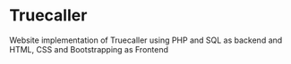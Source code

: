 # Truecaller
Website implementation of Truecaller using PHP and SQL as backend and HTML, CSS and Bootstrapping as Frontend
